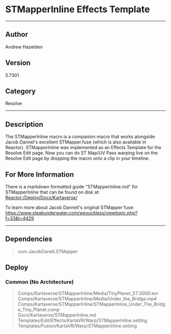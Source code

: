 # STMapperInline Effects Template
___

## Author
Andrew Hazelden

## Version
5.7301

## Category
Resolve

___

## Description
<p>The STMapperInline macro is a companion macro that works alongside Jacob Dannel's excellent STMapper.fuse (which is also available in Reactor). STMapperInline was implemented as an Effects Template for the Resolve Edit page. Now you can do ST Map/UV Pass warping live on the Resolve Edit page by dropping the macro onto a clip in your timeline.</p>
	
<h2>For More Information</h2>

<p>There is a markdown formatted guide "STMapperInline.md" for STMapperInline that can be found on disk at:<br>
<a href="file://Reactor:/Deploy/Docs/Kartaverse/">Reactor:/Deploy/Docs/Kartaverse/</a></p>

<p>To learn more about Jacob Dannell's original STMapper fuse:<br>
<a href="https://www.steakunderwater.com/wesuckless/viewtopic.php?f=33&t=4429">https://www.steakunderwater.com/wesuckless/viewtopic.php?f=33&t=4429</a></p>



___

## Dependencies

> com.JacobDanell.STMapper  
## Deploy

### Common (No Architecture)

> Comps/Kartaverse/STMapperInline/Media/TinyPlanet_ST.0000.exr  
> Comps/Kartaverse/STMapperInline/Media/Under_the_Bridge.mp4  
> Comps/Kartaverse/STMapperInline/STMapperInline_Under_The_Bridge_Tiny_Planet.comp  
> Docs/Kartaverse/STMapperInline.md  
> Templates/Edit/Effects/KartaVR/Warp/STMapperInline.setting  
> Templates/Fusion/KartaVR/Warp/STMapperInline.setting  
